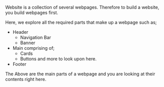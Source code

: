 Website is a collection of several webpages. Therefore to build a website, you build webpages first.

Here, we explore all the required parts that make up a webpage such as;
- Header
    - Navigation Bar
    - Banner
- Main comprising of;
    - Cards 
    - Buttons and more to look upon here.
- Footer

The Above are the main parts of a webpage and you are looking at their contents right here.